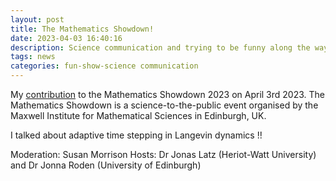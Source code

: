 ```yaml
---
layout: post
title: The Mathematics Showdown! 
date: 2023-04-03 16:40:16
description: Science communication and trying to be funny along the way!
tags: news
categories: fun-show-science communication 
---
```

My  <a href="https://www.youtube.com/watch?v=EOhG6JWJxqk&list=PL_lvQtpAeN_4PDZDjx3wWuyYO5ZMXiqom">contribution</a>  to the Mathematics Showdown 2023 on April 3rd 2023. The Mathematics Showdown is a science-to-the-public event organised by the Maxwell Institute for Mathematical Sciences in Edinburgh, UK. 

I talked about adaptive time stepping in Langevin dynamics !!

Moderation: Susan Morrison
Hosts: Dr Jonas Latz (Heriot-Watt University) and Dr Jonna Roden (University of Edinburgh)

